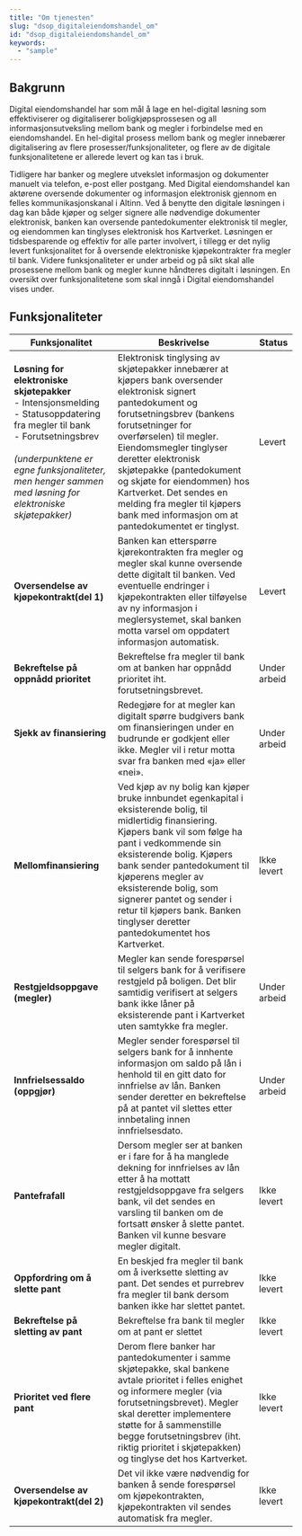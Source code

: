 ```yaml
---
title: "Om tjenesten"
slug: "dsop_digitaleiendomshandel_om"
id: "dsop_digitaleiendomshandel_om"
keywords:
  - "sample"
---
```


## Bakgrunn
Digital eiendomshandel har som mål å lage en hel-digital løsning som effektiviserer og digitaliserer boligkjøpsprossesen og all informasjonsutveksling mellom bank og megler i forbindelse med en eiendomshandel. En hel-digital prosess mellom bank og megler innebærer digitalisering av flere prosesser/funksjonaliteter, og flere av de digitale funksjonalitetene er allerede levert og kan tas i bruk. 

Tidligere har banker og meglere utvekslet informasjon og dokumenter manuelt via telefon, e-post eller postgang. Med Digital eiendomshandel kan aktørene oversende dokumenter og informasjon elektronisk gjennom en felles kommunikasjonskanal i Altinn. Ved å benytte den digitale løsningen i dag kan både kjøper og selger signere alle nødvendige dokumenter elektronisk, banken kan oversende pantedokumenter elektronisk til megler, og eiendommen kan tinglyses elektronisk hos Kartverket. Løsningen er tidsbesparende og effektiv for alle parter involvert, i tillegg er det nylig levert funksjonalitet for å oversende elektroniske kjøpekontrakter fra megler til bank. Videre funksjonaliteter er under arbeid og på sikt skal alle prosessene mellom bank og megler kunne håndteres digitalt i løsningen. En oversikt over funksjonalitetene som skal inngå i Digital eiendomshandel vises under.  

## Funksjonaliteter

| Funksjonalitet                                                                                                                                                                                                                                            | Beskrivelse                                                                                                                                                                                                                                                                                                                                                                                                      | Status       |
|-----------------------------------------------------------------------------------------------------------------------------------------------------------------------------------------------------------------------------------------------------------|------------------------------------------------------------------------------------------------------------------------------------------------------------------------------------------------------------------------------------------------------------------------------------------------------------------------------------------------------------------------------------------------------------------|--------------|
| **Løsning for elektroniske skjøtepakker** <br>- Intensjonsmelding  <br>- Statusoppdatering fra megler til bank  <br>- Forutsetningsbrev <br> <br>*(underpunktene er egne funksjonaliteter, men henger sammen med løsning for elektroniske skjøtepakker)*  | Elektronisk tinglysing av skjøtepakker innebærer at kjøpers bank oversender elektronisk signert pantedokument og forutsetningsbrev (bankens forutsetninger for overførselen) til megler. Eiendomsmegler tinglyser deretter elektronisk skjøtepakke (pantedokument og skjøte for eiendommen) hos Kartverket. Det sendes en melding fra megler til kjøpers bank med informasjon om at pantedokumentet er tinglyst. | Levert       |
| **Oversendelse av kjøpekontrakt(del 1)**                                                                                                                                                                                                                  | Banken kan etterspørre kjørekontrakten fra megler og megler skal kunne oversende dette digitalt til banken. Ved eventuelle endringer i kjøpekontrakten eller tilføyelse av ny informasjon i meglersystemet, skal banken motta varsel om oppdatert informasjon automatisk.                                                                                                                                        | Levert       |
| **Bekreftelse på oppnådd prioritet**                                                                                                                                                                                                                      | Bekreftelse fra megler til bank om at banken har oppnådd prioritet iht. forutsetningsbrevet.                                                                                                                                                                                                                                                                                                                     | Under arbeid |
| **Sjekk av finansiering**                                                                                                                                                                                                                                 | Redegjøre for at megler kan digitalt spørre budgivers bank om finansieringen under en budrunde er godkjent eller ikke. Megler vil i retur motta svar fra banken med «ja» eller «nei».                                                                                                                                                                                                                            | Under arbeid |
| **Mellomfinansiering**                                                                                                                                                                                                                                    | Ved kjøp av ny bolig kan kjøper bruke innbundet egenkapital i eksisterende bolig, til midlertidig finansiering. Kjøpers bank vil som følge ha pant i vedkommende sin eksisterende bolig. Kjøpers bank sender pantedokument til kjøperens megler av eksisterende bolig, som signerer pantet og sender i retur til kjøpers bank. Banken tinglyser deretter pantedokumentet hos Kartverket.                         | Ikke levert  |
| **Restgjeldsoppgave (megler)**                                                                                                                                                                                                                            | Megler kan sende forespørsel til selgers bank for å verifisere restgjeld på boligen. Det blir samtidig verifisert at selgers bank ikke låner på eksisterende pant i Kartverket uten samtykke fra megler.                                                                                                                                                                                                         | Under arbeid |
| **Innfrielsessaldo (oppgjør)**                                                                                                                                                                                                                            | Megler sender forespørsel til selgers bank for å innhente informasjon om saldo på lån i henhold til en gitt dato for innfrielse av lån. Banken sender deretter en bekreftelse på at pantet vil slettes etter innbetaling innen innfrielsesdato.                                                                                                                                                                  | Under arbeid |
| **Pantefrafall**                                                                                                                                                                                                                                          | Dersom megler ser at banken er i fare for å ha manglede dekning for innfrielses av lån etter å ha mottatt restgjeldsoppgave fra selgers bank, vil det sendes en varsling til banken om de fortsatt ønsker å slette pantet. Banken vil kunne besvare megler digitalt.                                                                                                                                             | Ikke levert  |
| **Oppfordring om å slette pant**                                                                                                                                                                                                                          | En beskjed fra megler til bank om å iverksette sletting av pant. Det sendes et purrebrev fra megler til bank dersom banken ikke har slettet pantet.                                                                                                                                                                                                                                                              | Ikke levert  |
| **Bekreftelse på sletting av pant**                                                                                                                                                                                                                       | Bekreftelse fra bank til megler om at pant er slettet                                                                                                                                                                                                                                                                                                                                                            | Ikke levert  |
| **Prioritet ved flere pant**                                                                                                                                                                                                                              | Derom flere banker har pantedokumenter i samme skjøtepakke, skal bankene avtale prioritet i felles enighet og informere megler (via forutsetningsbrevet). Megler skal deretter implementere støtte for å sammenstille begge forutsetningsbrev (iht. riktig prioritet i  skjøtepakken) og tinglyse det hos Kartverket.                                                                                            | Ikke levert  |
| **Oversendelse av kjøpekontrakt(del 2)**                                                                                                                                                                                                                  | Det vil ikke være nødvendig for banken å sende forespørsel om kjøpekontrakten, kjøpekontrakten vil sendes automatisk fra megler.                                                                                                                                                                                                                                                                                 | Ikke levert  |